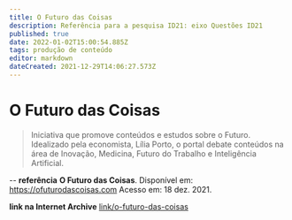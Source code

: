 ```yaml
---
title: O Futuro das Coisas
description: Referência para a pesquisa ID21: eixo Questões ID21
published: true
date: 2022-01-02T15:00:54.885Z
tags: produção de conteúdo
editor: markdown
dateCreated: 2021-12-29T14:06:27.573Z
---
```


# O Futuro das Coisas
> Iniciativa que promove conteúdos e estudos sobre o Futuro. Idealizado pela economista, Lília Porto, o portal debate conteúdos na área de Inovação, Medicina, Futuro do Trabalho e Inteligência Artificial. 

--
**referência**
**O Futuro das Coisas**. Disponível em: https://ofuturodascoisas.com Acesso em: 18 dez. 2021. 

**link na Internet Archive** 
[link/o-futuro-das-coisas](https://web.archive.org/web/20211125202216/https://ofuturodascoisas.com/)